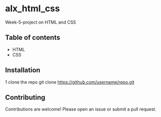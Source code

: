 # alx_html_css
Week-5-project on HTML and CSS
## Table of contents
- HTML
- CSS
## Installation
1 clone the repo
   git clone
https://github.com/username/repo.git
## Contributing
Contributions are welcome! Please open an issue or submit a pull request.

